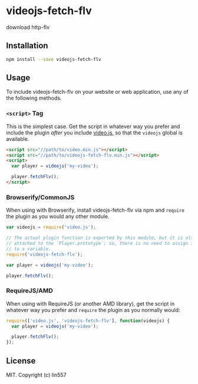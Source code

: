 # videojs-fetch-flv

download http-flv

## Installation

```sh
npm install --save videojs-fetch-flv
```

## Usage

To include videojs-fetch-flv on your website or web application, use any of the following methods.

### `<script>` Tag

This is the simplest case. Get the script in whatever way you prefer and include the plugin _after_ you include [video.js][videojs], so that the `videojs` global is available.

```html
<script src="//path/to/video.min.js"></script>
<script src="//path/to/videojs-fetch-flv.min.js"></script>
<script>
  var player = videojs('my-video');

  player.fetchFlv();
</script>
```

### Browserify/CommonJS

When using with Browserify, install videojs-fetch-flv via npm and `require` the plugin as you would any other module.

```js
var videojs = require('video.js');

// The actual plugin function is exported by this module, but it is also
// attached to the `Player.prototype`; so, there is no need to assign it
// to a variable.
require('videojs-fetch-flv');

var player = videojs('my-video');

player.fetchFlv();
```

### RequireJS/AMD

When using with RequireJS (or another AMD library), get the script in whatever way you prefer and `require` the plugin as you normally would:

```js
require(['video.js', 'videojs-fetch-flv'], function(videojs) {
  var player = videojs('my-video');

  player.fetchFlv();
});
```

## License

MIT. Copyright (c) lin557


[videojs]: http://videojs.com/
